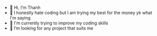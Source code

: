 - 👋 Hi, I’m Thanh
- 👀 I honestly hate coding but I am trying my best for the money yk what I'm saying
- 🌱 I'm currently trying to improve my coding skills
- 💞️ I’m looking for any project that suits me
<!---
MapleThanh/MapleThanh is a ✨ special ✨ repository because its `README.md` (this file) appears on your GitHub profile.
You can click the Preview link to take a look at your changes.
--->
